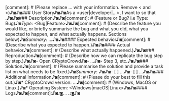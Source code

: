 [comment]: # (Please replace ... with your information. Remove < and >)♪◙♪◙### User Story♪◙♪◙As a <user|developer|...>, I want to <task> so that <goal>.♪◙♪◙### Description♪◙♪◙[comment]: # (Feature or Bug? i.e Type: Bug)♪◙*Type*: <Bug|Feature>♪◙♪◙[comment]: # (Describe the feature you would like, or briefly summarise the bug and what you did, what you expected to happen, and what actually happens. Sections below)♪◙*Summary*: ...♪◙♪◙#### Expected behavior♪◙[comment]: # (Describe what you expected to happen.)♪◙♪◙#### Actual behavior♪◙[comment]: # (Describe what actually happened.)♪◙♪◙### Reproduction♪◙[comment]: # (Describe how we can replicate the bug step by step.)♪◙♪◙- Open CRyptoCrowd♪◙- ...♪◙- Step 3, etc.♪◙♪◙### Solution♪◙[comment]: # (Please summarise the solution and provide a task list on what needs to be fixed.)♪◙*Summary*: ♪◙♪◙- [ ] ...♪◙- [ ] ...♪◙♪◙### Additional Information♪◙[comment]: # (Please do your best to fill this out.)♪◙* CRyptoCrowd version: ...♪◙[comment]: # (Windows, MacOS or Linux.)♪◙* Operating System: <Windows|macOS|Linux>♪◙♪◙#### Logs♪◙♪◙[comment]:♪◙```♪◙...♪◙```♪◙